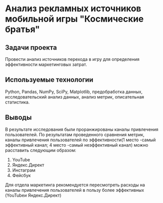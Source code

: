 # Анализ рекламных источников мобильной игры "Космические братья"

## Задачи проекта
Провести анализ источников перехода в игру для определения эффективности маркетинговых затрат.

## Используемые технологии
Python, Pandas, NumPy, SciPy, Matplotlib, предобработка данных, исследовательский анализ данных, анализ метрик, описательная статистика.

## Выводы
В результате исследования были проранжированы каналы привлечения пользователей. По результатам проведенного сравнения метрик, каналы привлечения пользователей по эффективности(1 место -самый эффективный канал; 4 место -самый неэффективный канал) можно расставить следующим образом:
1. YouTube
2. Яндекс.Директ
3. Инстаграм
4. Фейсбук

Для отдела маркетинга рекомендуется пересмотреть расходы на каналы привлечения пользователей в пользу более эффективных (YouTubeи Яндекс.Директ)
